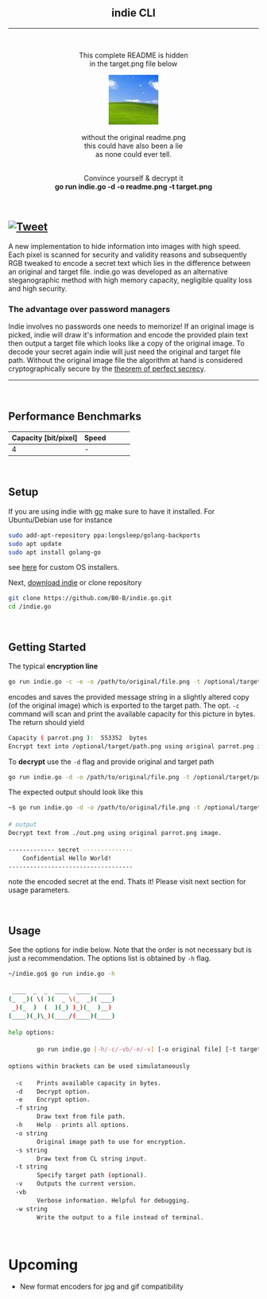 <h2 align=center><strong>indie CLI</strong></h2>

---

<br>

<p align=center>This complete README is hidden <br> in the target.png file below</p>
<p align=center><img text-align="center" src="target.png"></p>
<p align=center>without the original readme.png <br>this could have also been a lie <br>as none could ever tell. </p>
<p align=center><br>Convince yourself & decrypt it<br> <strong>go run indie.go -d -o readme.png -t target.png</strong></p>
<br>

[![Tweet](https://img.shields.io/twitter/url/http/shields.io.svg?style=social)](https://twitter.com/intent/tweet?text=Hide%20your%20secrets%20in%20images!&url=https://github.com/B0-B/indie.go&hashtags=cli,golang,encoding,images,steganography,encryption-decryption)
---

A new implementation to hide information into images with high speed. Each pixel is scanned for security and validity reasons and subsequently RGB tweaked to encode a secret text which lies in the difference between an original and target file. indie.go was developed as an alternative steganographic method with high memory capacity, negligible quality loss and high security.

### The advantage over password managers
Indie involves no passwords one needs to memorize! If an original image is picked, indie will draw it's information and encode the provided plain text then output a target file which looks like a copy of the original image. To decode your secret again indie will just need the original and target file path. Without the original image file the algorithm at hand is considered cryptographically secure by the [theorem of perfect secrecy](https://en.wikipedia.org/wiki/One-time_pad).

---

<br>

## Performance Benchmarks

| Capacity [bit/pixel] | Speed  |   |   |   |
|---|---|---|---|---|
| 4 |  - |   |   |   |

<br>

## Setup

If you are using indie with [go](https://golang.org/) make sure to have it installed.
For Ubuntu/Debian use for instance
```bash
sudo add-apt-repository ppa:longsleep/golang-backports
sudo apt update
sudo apt install golang-go
```
see [here](https://golang.org/dl/) for custom OS installers.

Next, [download indie](https://github.com/B0-B/indie.go/archive/refs/heads/master.zip) or clone repository
```bash
git clone https://github.com/B0-B/indie.go.git
cd /indie.go
```

<br>

## Getting Started
The typical <strong>encryption line</strong>
```bash
go run indie.go -c -e -o /path/to/original/file.png -t /optional/target/path.png -s "Confidential Hello World!" 
```
encodes and saves the provided message string in a slightly altered copy (of the original image) which is exported to the target path.
The opt. `-c` command will scan and print the available capacity for this picture in bytes. The return should yield

```bash
Capacity ( parrot.png ):  553352  bytes
Encrypt text into /optional/target/path.png using original parrot.png image.
```

To <strong>decrypt</strong> use the `-d` flag and provide original and target path 
```bash
go run indie.go -d -o /path/to/original/file.png -t /optional/target/path.png
```
The expected output should look like this
```bash
~$ go run indie.go -d -o /path/to/original/file.png -t /optional/target/path.png

# output
Decrypt text from ./out.png using original parrot.png image.

------------- secret --------------
    Confidential Hello World! 
-----------------------------------
```
note the encoded secret at the end. Thats it! Please visit next section for usage parameters.

<br>

## Usage
See the options for indie below. Note that the order is not necessary but is just a recommendation.
The options list is obtained by `-h` flag.

```bash
~/indie.go$ go run indie.go -h

 ____  _  _  ____  ____  ____ 
(_  _)( \( )(  _ \(_  _)( ___)
 _)(_  )  (  )(_) )_)(_  )__) 
(____)(_)\_)(____/(____)(____)
           
help options:

        go run indie.go [-h/-c/-vb/-e/-v] [-o original file] [-t target file] [-f/-w opt. output path]

options within brackets can be used simulataneously

  -c    Prints available capacity in bytes.
  -d    Decrypt option.
  -e    Encrypt option.
  -f string
        Draw text from file path.
  -h    Help - prints all options.
  -o string
        Original image path to use for encryption.
  -s string
        Draw text from CL string input.
  -t string
        Specify target path (optional).
  -v    Outputs the current version.
  -vb
        Verbose information. Helpful for debugging.
  -w string
        Write the output to a file instead of terminal.
```

<br>

# Upcoming
* New format encoders for jpg and gif compatibility